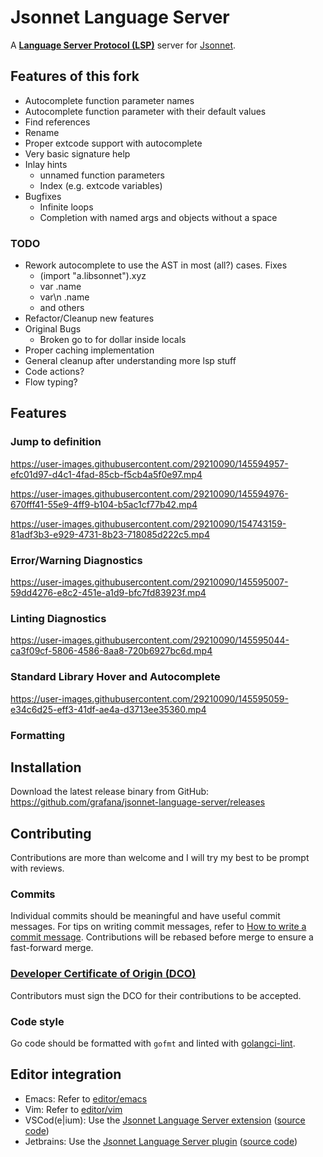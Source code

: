 # Jsonnet Language Server

A **[Language Server Protocol (LSP)](https://langserver.org)** server for [Jsonnet](https://jsonnet.org).

## Features of this fork

 * Autocomplete function parameter names
 * Autocomplete function parameter with their default values
 * Find references
 * Rename
 * Proper extcode support with autocomplete
 * Very basic signature help
 * Inlay hints
   * unnamed function parameters
   * Index (e.g. extcode variables)
 * Bugfixes
    * Infinite loops
    * Completion with named args and objects without a space

### TODO
 * Rework autocomplete to use the AST in most (all?) cases. Fixes
   * (import "a.libsonnet").xyz
   * var .name
   * var\n .name
   * and others
 * Refactor/Cleanup new features
 * Original Bugs
    * Broken go to for dollar inside locals
 * Proper caching implementation
 * General cleanup after understanding more lsp stuff
 * Code actions?
 * Flow typing?

## Features

### Jump to definition

https://user-images.githubusercontent.com/29210090/145594957-efc01d97-d4c1-4fad-85cb-f5cb4a5f0e97.mp4

https://user-images.githubusercontent.com/29210090/145594976-670fff41-55e9-4ff9-b104-b5ac1cf77b42.mp4

https://user-images.githubusercontent.com/29210090/154743159-81adf3b3-e929-4731-8b23-718085d222c5.mp4

### Error/Warning Diagnostics

https://user-images.githubusercontent.com/29210090/145595007-59dd4276-e8c2-451e-a1d9-bfc7fd83923f.mp4

### Linting Diagnostics

https://user-images.githubusercontent.com/29210090/145595044-ca3f09cf-5806-4586-8aa8-720b6927bc6d.mp4

### Standard Library Hover and Autocomplete

https://user-images.githubusercontent.com/29210090/145595059-e34c6d25-eff3-41df-ae4a-d3713ee35360.mp4

### Formatting

## Installation

Download the latest release binary from GitHub: https://github.com/grafana/jsonnet-language-server/releases

## Contributing

Contributions are more than welcome and I will try my best to be prompt
with reviews.

### Commits

Individual commits should be meaningful and have useful commit messages.
For tips on writing commit messages, refer to [How to write a commit
message](https://chris.beams.io/posts/git-commit/). Contributions will
be rebased before merge to ensure a fast-forward merge.

### [Developer Certificate of Origin (DCO)](https://github.com/probot/dco#how-it-works)

Contributors must sign the DCO for their contributions to be accepted.

### Code style

Go code should be formatted with `gofmt` and linted with
[golangci-lint](https://golangci-lint.run/).

## Editor integration

* Emacs: Refer to [editor/emacs](editor/emacs)
* Vim: Refer to [editor/vim](editor/vim)
* VSCod(e|ium): Use the [Jsonnet Language Server extension](https://marketplace.visualstudio.com/items?itemName=Grafana.vscode-jsonnet) ([source code](https://github.com/grafana/vscode-jsonnet))
* Jetbrains: Use the [Jsonnet Language Server plugin](https://plugins.jetbrains.com/plugin/18752-jsonnet-language-server) ([source code](https://github.com/zzehring/intellij-jsonnet))
